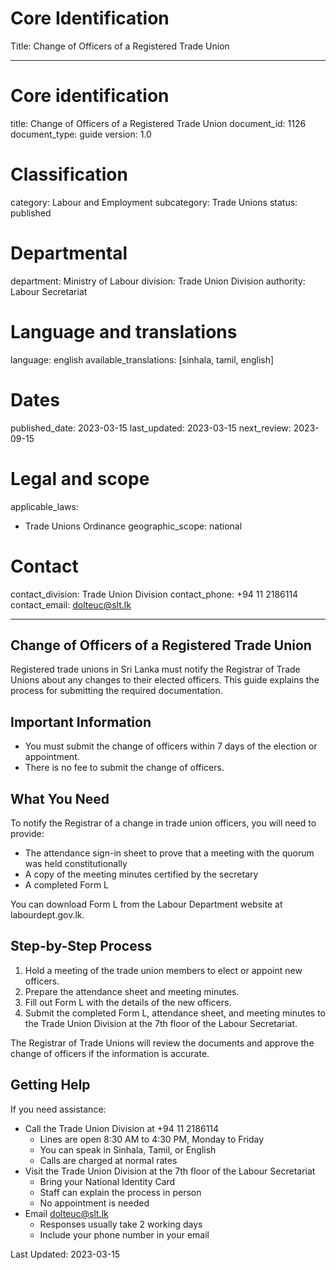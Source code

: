 # Core Identification
Title: Change of Officers of a Registered Trade Union

---
# Core identification
title: Change of Officers of a Registered Trade Union
document_id: 1126
document_type: guide
version: 1.0

# Classification
category: Labour and Employment
subcategory: Trade Unions
status: published

# Departmental
department: Ministry of Labour
division: Trade Union Division
authority: Labour Secretariat

# Language and translations
language: english
available_translations: [sinhala, tamil, english]

# Dates
published_date: 2023-03-15
last_updated: 2023-03-15
next_review: 2023-09-15

# Legal and scope
applicable_laws:
 - Trade Unions Ordinance
geographic_scope: national

# Contact
contact_division: Trade Union Division
contact_phone: +94 11 2186114
contact_email: dolteuc@slt.lk

---

## Change of Officers of a Registered Trade Union

Registered trade unions in Sri Lanka must notify the Registrar of Trade Unions about any changes to their elected officers. This guide explains the process for submitting the required documentation.

## Important Information

- You must submit the change of officers within 7 days of the election or appointment.
- There is no fee to submit the change of officers.

## What You Need

To notify the Registrar of a change in trade union officers, you will need to provide:

- The attendance sign-in sheet to prove that a meeting with the quorum was held constitutionally
- A copy of the meeting minutes certified by the secretary
- A completed Form L

You can download Form L from the Labour Department website at labourdept.gov.lk.

## Step-by-Step Process

1. Hold a meeting of the trade union members to elect or appoint new officers.
2. Prepare the attendance sheet and meeting minutes.
3. Fill out Form L with the details of the new officers.
4. Submit the completed Form L, attendance sheet, and meeting minutes to the Trade Union Division at the 7th floor of the Labour Secretariat.

The Registrar of Trade Unions will review the documents and approve the change of officers if the information is accurate.

## Getting Help

If you need assistance:

- Call the Trade Union Division at +94 11 2186114
    - Lines are open 8:30 AM to 4:30 PM, Monday to Friday
    - You can speak in Sinhala, Tamil, or English
    - Calls are charged at normal rates
- Visit the Trade Union Division at the 7th floor of the Labour Secretariat
    - Bring your National Identity Card
    - Staff can explain the process in person
    - No appointment is needed
- Email dolteuc@slt.lk
    - Responses usually take 2 working days
    - Include your phone number in your email

Last Updated: 2023-03-15